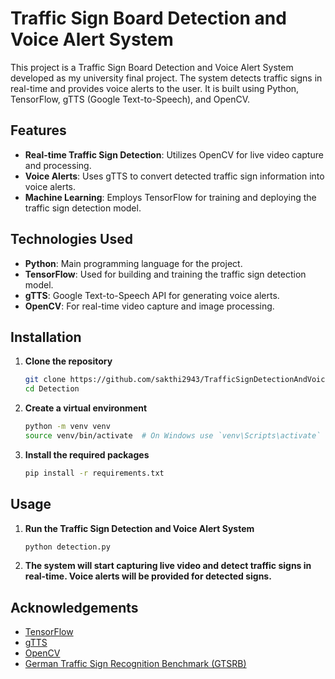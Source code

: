 
# Traffic Sign Board Detection and Voice Alert System

This project is a Traffic Sign Board Detection and Voice Alert System developed as my university final project. The system detects traffic signs in real-time and provides voice alerts to the user. It is built using Python, TensorFlow, gTTS (Google Text-to-Speech), and OpenCV.

## Features

- **Real-time Traffic Sign Detection**: Utilizes OpenCV for live video capture and processing.
- **Voice Alerts**: Uses gTTS to convert detected traffic sign information into voice alerts.
- **Machine Learning**: Employs TensorFlow for training and deploying the traffic sign detection model.

## Technologies Used

- **Python**: Main programming language for the project.
- **TensorFlow**: Used for building and training the traffic sign detection model.
- **gTTS**: Google Text-to-Speech API for generating voice alerts.
- **OpenCV**: For real-time video capture and image processing.

## Installation

1. **Clone the repository**
   ```bash
   git clone https://github.com/sakthi2943/TrafficSignDetectionAndVoiceAlert.git
   cd Detection
   ```

2. **Create a virtual environment**
   ```bash
   python -m venv venv
   source venv/bin/activate  # On Windows use `venv\Scripts\activate`
   ```

3. **Install the required packages**
   ```bash
   pip install -r requirements.txt
   ```

## Usage

1. **Run the Traffic Sign Detection and Voice Alert System**
   ```bash
   python detection.py
   ```

2. **The system will start capturing live video and detect traffic signs in real-time. Voice alerts will be provided for detected signs.**

## Acknowledgements

- [TensorFlow](https://www.tensorflow.org/)
- [gTTS](https://gtts.readthedocs.io/en/latest/)
- [OpenCV](https://opencv.org/)
- [German Traffic Sign Recognition Benchmark (GTSRB)](http://benchmark.ini.rub.de/?section=gtsrb&subsection=dataset)
